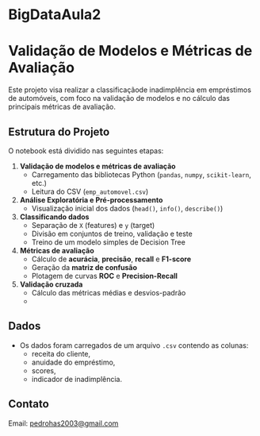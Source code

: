 # BigDataAula2

#  Validação de Modelos e Métricas de Avaliação

Este projeto visa realizar a classificaçãode inadimplência em empréstimos de automóveis, com foco na validação de modelos e no cálculo das principais métricas de avaliação.

##  Estrutura do Projeto

O notebook está dividido nas seguintes etapas:

1. **Validação de modelos e métricas de avaliação**
   - Carregamento das bibliotecas Python (`pandas`, `numpy`, `scikit-learn`, etc.)  
   - Leitura do CSV (`emp_automovel.csv`) 
2. **Análise Exploratória e Pré-processamento**
   - Visualização inicial dos dados (`head()`, `info()`, `describe()`)  
3. **Classificando dados**
   - Separação de `X` (features) e `y` (target)  
   - Divisão em conjuntos de treino, validação e teste  
   - Treino de um modelo simples de Decision Tree
4. **Métricas de avaliação**
   - Cálculo de **acurácia**, **precisão**, **recall** e **F1-score**  
   - Geração da **matriz de confusão**  
   - Plotagem de curvas **ROC** e **Precision-Recall**  
5. **Validação cruzada**
     - Cálculo das métricas médias e desvios-padrão
     - 
##  Dados

- Os dados foram carregados de um arquivo `.csv` contendo as colunas:
  - receita do cliente,
  - anuidade do empréstimo,
  - scores,
  - indicador de inadimplência.

## Contato
Email: pedrohas2003@gmail.com
